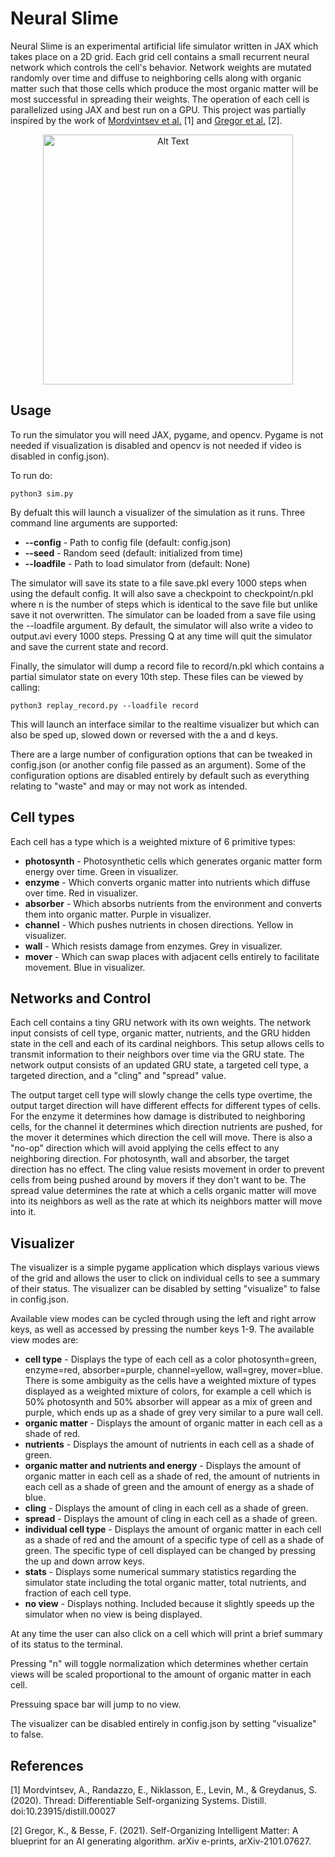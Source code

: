 # Neural Slime
Neural Slime is an experimental artificial life simulator written in JAX which takes place on a 2D grid. Each grid cell contains a small recurrent neural network which controls the cell's behavior. Network weights are mutated randomly over time and diffuse to neighboring cells along with organic matter such that those cells which produce the most organic matter will be most successful in spreading their weights. The operation of each cell is parallelized using JAX and best run on a GPU. This project was partially inspired by the work of [Mordvintsev et al.](https://distill.pub/2020/selforg/) [1] and [Gregor et al.](https://arxiv.org/abs/2101.07627) [2].

<p align="center">
  <a href="https://www.youtube.com/watch?v=CAl4BnHLzHk">
    <img src="img/example.gif" alt="Alt Text" width="400">
  </a>
</p>

## Usage
To run the simulator you will need JAX, pygame, and opencv. Pygame is not needed if visualization is disabled and opencv is not needed if video is disabled in config.json). 

To run do:
```
python3 sim.py
```

By defualt this will launch a visualizer of the simulation as it runs. Three command line arguments are supported:
- **--config** - Path to config file (default: config.json)
- **--seed** - Random seed (default: initialized from time)
- **--loadfile** - Path to load simulator from (default: None)

The simulator will save its state to a file save.pkl every 1000 steps when using the default config. It will also save a checkpoint to checkpoint/n.pkl where n is the number of steps which is identical to the save file but unlike save it not overwritten. The simulator can be loaded from a save file using the --loadfile argument. By default, the simulator will also write a video to output.avi every 1000 steps. Pressing Q at any time will quit the simulator and save the current state and record.

Finally, the simulator will dump a record file to record/n.pkl which contains a partial simulator state on every 10th step. These files can be viewed by calling:
```
python3 replay_record.py --loadfile record
```
This will launch an interface similar to the realtime visualizer but which can also be sped up, slowed down or reversed with the a and d keys.

There are a large number of configuration options that can be tweaked in config.json (or another config file passed as an argument). Some of the configuration options are disabled entirely by default such as everything relating to "waste" and may or may not work as intended.

## Cell types
Each cell has a type which is a weighted mixture of 6 primitive types:
- **photosynth** - Photosynthetic cells which generates organic matter form energy over time. Green in visualizer.
- **enzyme** - Which converts organic matter into nutrients which diffuse over time. Red in visualizer.
- **absorber** - Which absorbs nutrients from the environment and converts them into organic matter. Purple in visualizer.
- **channel** - Which pushes nutrients in chosen directions. Yellow in visualizer.
- **wall** - Which resists damage from enzymes. Grey in visualizer.
- **mover** - Which can swap places with adjacent cells entirely to facilitate movement. Blue in visualizer.

## Networks and Control
Each cell contains a tiny GRU network with its own weights. The network input consists of cell type, organic matter, nutrients, and the GRU hidden state in the cell and each of its cardinal neighbors. This setup allows cells to transmit information to their neighbors over time via the GRU state. The network output consists of an updated GRU state, a targeted cell type, a targeted direction, and a "cling" and "spread" value.

The output target cell type will slowly change the cells type overtime, the output target direction will have different effects for different types of cells. For the enzyme it determines how damage is distributed to neighboring cells, for the channel it determines which direction nutrients are pushed, for the mover it determines which direction the cell will move. There is also a "no-op" direction which will avoid applying the cells effect to any neighboring direction. For photosynth, wall and absorber, the target direction has no effect. The cling value resists movement in order to prevent cells from being pushed around by movers if they don't want to be. The spread value determines the rate at which a cells organic matter will move into its neighbors as well as the rate at which its neighbors matter will move into it.

## Visualizer
The visualizer is a simple pygame application which displays various views of the grid and allows the user to click on individual cells to see a summary of their status. The visualizer can be disabled by setting "visualize" to false in config.json.

Available view modes can be cycled through using the left and right arrow keys, as well as accessed by pressing the number keys 1-9. The available view modes are:
- **cell type** - Displays the type of each cell as a color photosynth=green, enzyme=red, absorber=purple, channel=yellow, wall=grey, mover=blue. There is some ambiguity as the cells have a weighted mixture of types displayed as a weighted mixture of colors, for example a cell which is 50% photosynth and 50% absorber will appear as a mix of green and purple, which ends up as a shade of grey very similar to a pure wall cell.
- **organic matter** - Displays the amount of organic matter in each cell as a shade of red.
- **nutrients** - Displays the amount of nutrients in each cell as a shade of green.
- **organic matter and nutrients and energy** - Displays the amount of organic matter in each cell as a shade of red, the amount of nutrients in each cell as a shade of green and the amount of energy as a shade of blue.
- **cling** - Displays the amount of cling in each cell as a shade of green.
- **spread** - Displays the amount of cling in each cell as a shade of green.
- **individual cell type** - Displays the amount of organic matter in each cell as a shade of red and the amount of a specific type of cell as a shade of green. The specific type of cell displayed can be changed by pressing the up and down arrow keys.
- **stats** - Displays some numerical summary statistics regarding the simulator state including the total organic matter, total nutrients, and fraction of each cell type.
- **no view** - Displays nothing. Included because it slightly speeds up the simulator when no view is being displayed.

At any time the user can also click on a cell which will print a brief summary of its status to the terminal.

Pressing "n" will toggle normalization which determines whether certain views will be scaled proportional to the amount of organic matter in each cell.

Pressuing space bar will jump to no view.

The visualizer can be disabled entirely in config.json by setting "visualize" to false.

## References
[1] Mordvintsev, A., Randazzo, E., Niklasson, E., Levin, M., & Greydanus, S. (2020). Thread: Differentiable Self-organizing Systems. Distill. doi:10.23915/distill.00027

[2] Gregor, K., & Besse, F. (2021). Self-Organizing Intelligent Matter: A blueprint for an AI generating algorithm. arXiv e-prints, arXiv-2101.07627.
